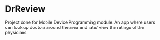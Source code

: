 # DrReview
Project done for Mobile Device Programming module. An app where users can look up doctors around the area and rate/ view the ratings of the physicians
